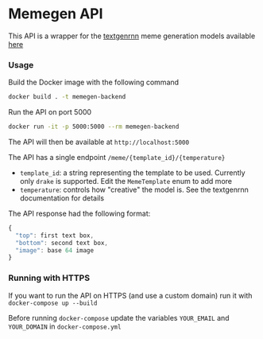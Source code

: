 # Memegen API

This API is a wrapper for the [textgenrnn](https://github.com/minimaxir/textgenrnn) meme generation models available [here](https://github.com/WalterSimoncini/memegen)

### Usage

Build the Docker image with the following command

```sh
docker build . -t memegen-backend
```

Run the API on port 5000

```sh
docker run -it -p 5000:5000 --rm memegen-backend
```

The API will then be available at `http://localhost:5000`

The API has a single endpoint `/meme/{template_id}/{temperature}`

- `template_id`: a string representing the template to be used. Currently only `drake` is supported. Edit the `MemeTemplate` enum to add more
- `temperature`: controls how "creative" the model is. See the textgenrnn documentation for details

The API response had the following format:

```js
{
  "top": first text box,
  "bottom": second text box,
  "image": base 64 image
}
```

### Running with HTTPS

If you want to run the API on HTTPS (and use a custom domain) run it with `docker-compose up --build`

Before running `docker-compose` update the variables `YOUR_EMAIL` and `YOUR_DOMAIN` in `docker-compose.yml`